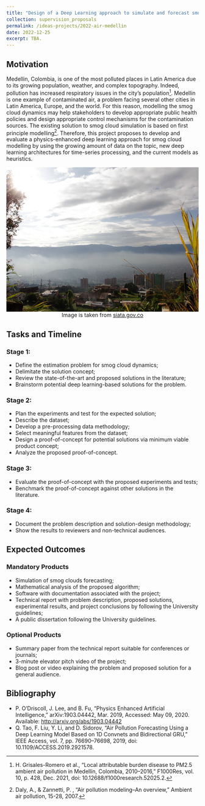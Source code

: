```yaml
---
title: "Design of a Deep Learning approach to simulate and forecast smog clouds"
collection: supervision_proposals
permalink: /ideas-projects/2022-air-medellin
date: 2022-12-25
excerpt: TBA.
---
```


## Motivation
Medellin, Colombia, is one of the most polluted places in Latin America due to its growing population, weather, and complex topography. Indeed, pollution has increased respiratory issues in the city’s population[^1]. Medellin is one example of contaminated air, a problem facing several other cities in Latin America, Europe, and the world. For this reason, modelling the smog cloud dynamics may help stakeholders to develop appropriate public health policies and design appropriate control mechanisms for the contamination sources. The existing solution to smog cloud simulation is based on first principle modelling[^2]. Therefore, this project proposes to develop and evaluate a physics-enhanced deep learning approach for smog cloud modelling by using the growing amount of data on the topic, new deep learning architectures for time-series processing, and the current models as heuristics.

<div style="text-align: center;">
    <img src="/images/air_medellin.png"
        alt="Medellin."
        style="display: block; margin-left: auto; margin-right: auto;" />
    <figcaption>Image is taken from <a href="https://siata.gov.co/sitio_web/index.php/galeria ">siata.gov.co</a></figcaption>
</div>

[^1]:H. Grisales-Romero et al., “Local attributable burden disease to PM2.5 ambient air pollution in Medellín, Colombia, 2010–2016,” F1000Res, vol. 10, p. 428, Dec. 2021, doi: 10.12688/f1000research.52025.2.

[^2]: Daly, A., & Zannetti, P. , “Air pollution modeling–An overview,” Ambient air pollution, 15-28, 2007.

## Tasks and Timeline

### Stage 1:
* Define the estimation problem for smog cloud dynamics;
* Delimitate the solution concept;
* Review the state-of-the-art and proposed solutions in the literature;
* Brainstorm potential deep learning-based solutions for the problem.

### Stage 2:
* Plan the experiments and test for the expected solution;
* Describe the dataset;
* Develop a pre-processing data methodology;
* Select meaningful features from the dataset;
* Design a proof-of-concept for potential solutions via minimum viable product concept;
* Analyze the proposed proof-of-concept.

### Stage 3: 
* Evaluate the proof-of-concept with the proposed experiments and tests;
* Benchmark the proof-of-concept against other solutions in the literature.

### Stage 4: 
* Document the problem description and solution-design methodology;
* Show the results to reviewers and non-technical audiences.

## Expected Outcomes

### Mandatory Products
* Simulation of smog clouds forecasting;
* Mathematical analysis of the proposed algorithm;
* Software with documentation associated with the project;
* Technical report with problem description, proposed solutions, experimental results, and project conclusions by following the University guidelines;
* A public dissertation following the University guidelines.

### Optional Products
* Summary paper from the technical report suitable for conferences or journals;
* 3-minute elevator pitch video of the project;
* Blog post or video explaining the problem and proposed solution for a general audience.

## Bibliography
* P. O’Driscoll, J. Lee, and B. Fu, “Physics Enhanced Artificial Intelligence,” arXiv:1903.04442, Mar. 2019, Accessed: May 09, 2020. Available: http://arxiv.org/abs/1903.04442
* Q. Tao, F. Liu, Y. Li, and D. Sidorov, “Air Pollution Forecasting Using a Deep Learning Model Based on 1D Convnets and Bidirectional GRU,” IEEE Access, vol. 7, pp. 76690–76698, 2019, doi: 10.1109/ACCESS.2019.2921578.